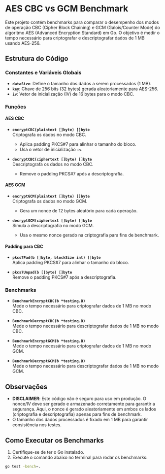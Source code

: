# AES CBC vs GCM Benchmark

Este projeto contém benchmarks para comparar o desempenho dos modos de operação CBC (Cipher Block Chaining) e GCM (Galois/Counter Mode) do algoritmo AES (Advanced Encryption Standard) em Go. O objetivo é medir o tempo necessário para criptografar e descriptografar dados de 1 MB usando AES-256.

## Estrutura do Código

### Constantes e Variáveis Globais

- **`dataSize`**: Define o tamanho dos dados a serem processados (1 MB).
- **`key`**: Chave de 256 bits (32 bytes) gerada aleatoriamente para AES-256.
- **`iv`**: Vetor de inicialização (IV) de 16 bytes para o modo CBC.

### Funções

#### AES CBC

- **`encryptCBC(plaintext []byte) []byte`**  
  Criptografa os dados no modo CBC.  
  - Aplica padding PKCS#7 para alinhar o tamanho do bloco.
  - Usa o vetor de inicialização `iv`.

- **`decryptCBC(ciphertext []byte) []byte`**  
  Descriptografa os dados no modo CBC.  
  - Remove o padding PKCS#7 após a descriptografia.

#### AES GCM

- **`encryptGCM(plaintext []byte) []byte`**  
  Criptografa os dados no modo GCM.  
  - Gera um nonce de 12 bytes aleatório para cada operação.

- **`decryptGCM(ciphertext []byte) []byte`**  
  Simula a descriptografia no modo GCM.  
  - Usa o mesmo nonce gerado na criptografia para fins de benchmark.

#### Padding para CBC

- **`pkcs7Pad(b []byte, blockSize int) []byte`**  
  Aplica padding PKCS#7 para alinhar o tamanho do bloco.

- **`pkcs7Unpad(b []byte) []byte`**  
  Remove o padding PKCS#7 após a descriptografia.

### Benchmarks

- **`BenchmarkEncryptCBC(b *testing.B)`**  
  Mede o tempo necessário para criptografar dados de 1 MB no modo CBC.

- **`BenchmarkDecryptCBC(b *testing.B)`**  
  Mede o tempo necessário para descriptografar dados de 1 MB no modo CBC.

- **`BenchmarkEncryptGCM(b *testing.B)`**  
  Mede o tempo necessário para criptografar dados de 1 MB no modo GCM.

- **`BenchmarkDecryptGCM(b *testing.B)`**  
  Mede o tempo necessário para descriptografar dados de 1 MB no modo GCM.

## Observações

- **DISCLAIMER**: Este código não é seguro para uso em produção. O nonce/IV deve ser gerado e armazenado corretamente para garantir a segurança. Aqui, o nonce é gerado aleatoriamente em ambos os lados (criptografia e descriptografia) apenas para fins de benchmark.
- O tamanho dos dados processados é fixado em 1 MB para garantir consistência nos testes.

## Como Executar os Benchmarks

1. Certifique-se de ter o Go instalado.
2. Execute o comando abaixo no terminal para rodar os benchmarks:

```sh
go test -bench=.